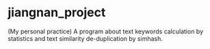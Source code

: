 # jiangnan_project
(My personal practice)
A program about text keywords calculation by statistics and text similarity de-duplication by simhash.



   	























